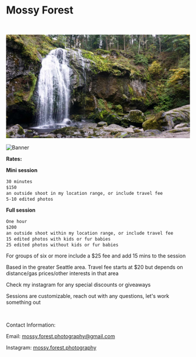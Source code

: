 # Mossy Forest
<br>

![Falls](images/falls.jpeg)

![Banner](images/jojo.JPG)


**Rates:**

**Mini session**

    30 minutes
    $150
    an outside shoot in my location range, or include travel fee
    5-10 edited photos

**Full session** 

    One hour
    $200
    an outside shoot within my location range, or include travel fee
    15 edited photos with kids or fur babies
    25 edited photos without kids or fur babies

For groups of six or more include a $25 fee and add 15 mins to the session 

Based in the greater Seattle area. Travel fee starts at $20 but depends on distance/gas prices/other interests in that area 

Check my instagram for any special discounts or giveaways 

Sessions are customizable, reach out with any questions, let's work something out 

<br>

Contact Information:

Email: <font color="green"> mossy.forest.photography@gmail.com </font>

Instagram: [mossy.forest.photography](https://instagram.com/mossy.forest.photography?igshid=OGQ5ZDc2ODk2ZA==)